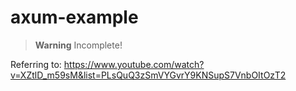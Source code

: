 # axum-example

> **Warning**
> Incomplete!

Referring to: https://www.youtube.com/watch?v=XZtlD_m59sM&list=PLsQuQ3zSmVYGvrY9KNSupS7VnbOItOzT2
